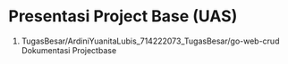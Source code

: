 # Presentasi Project Base (UAS)
1. TugasBesar/ArdiniYuanitaLubis_714222073_TugasBesar/go-web-crud
Dokumentasi Projectbase
